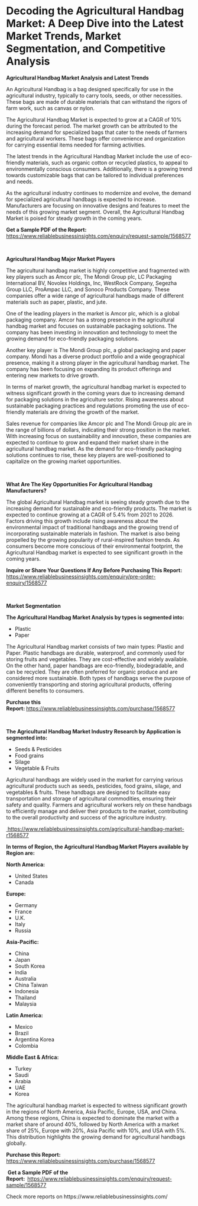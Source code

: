 <p><h1>Decoding the Agricultural Handbag Market: A Deep Dive into the Latest Market Trends, Market Segmentation, and Competitive Analysis</h1></p><p><strong>Agricultural Handbag Market Analysis and Latest Trends</strong></p>
<p><p>An Agricultural Handbag is a bag designed specifically for use in the agricultural industry, typically to carry tools, seeds, or other necessities. These bags are made of durable materials that can withstand the rigors of farm work, such as canvas or nylon.</p><p>The Agricultural Handbag Market is expected to grow at a CAGR of 10% during the forecast period. The market growth can be attributed to the increasing demand for specialized bags that cater to the needs of farmers and agricultural workers. These bags offer convenience and organization for carrying essential items needed for farming activities.</p><p>The latest trends in the Agricultural Handbag Market include the use of eco-friendly materials, such as organic cotton or recycled plastics, to appeal to environmentally conscious consumers. Additionally, there is a growing trend towards customizable bags that can be tailored to individual preferences and needs.</p><p>As the agricultural industry continues to modernize and evolve, the demand for specialized agricultural handbags is expected to increase. Manufacturers are focusing on innovative designs and features to meet the needs of this growing market segment. Overall, the Agricultural Handbag Market is poised for steady growth in the coming years.</p></p>
<p><strong>Get a Sample PDF of the Report:&nbsp;</strong> <a href="https://www.reliablebusinessinsights.com/enquiry/request-sample/1568577">https://www.reliablebusinessinsights.com/enquiry/request-sample/1568577</a></p>
<p>&nbsp;</p>
<p><strong>Agricultural Handbag Major Market Players</strong></p>
<p><p>The agricultural handbag market is highly competitive and fragmented with key players such as Amcor plc, The Mondi Group plc, LC Packaging International BV, Novolex Holdings, Inc, WestRock Company, Segezha Group LLC, ProAmpac LLC, and Sonoco Products Company. These companies offer a wide range of agricultural handbags made of different materials such as paper, plastic, and jute.</p><p>One of the leading players in the market is Amcor plc, which is a global packaging company. Amcor has a strong presence in the agricultural handbag market and focuses on sustainable packaging solutions. The company has been investing in innovation and technology to meet the growing demand for eco-friendly packaging solutions.</p><p>Another key player is The Mondi Group plc, a global packaging and paper company. Mondi has a diverse product portfolio and a wide geographical presence, making it a strong player in the agricultural handbag market. The company has been focusing on expanding its product offerings and entering new markets to drive growth.</p><p>In terms of market growth, the agricultural handbag market is expected to witness significant growth in the coming years due to increasing demand for packaging solutions in the agriculture sector. Rising awareness about sustainable packaging practices and regulations promoting the use of eco-friendly materials are driving the growth of the market.</p><p>Sales revenue for companies like Amcor plc and The Mondi Group plc are in the range of billions of dollars, indicating their strong position in the market. With increasing focus on sustainability and innovation, these companies are expected to continue to grow and expand their market share in the agricultural handbag market. As the demand for eco-friendly packaging solutions continues to rise, these key players are well-positioned to capitalize on the growing market opportunities.</p></p>
<p>&nbsp;</p>
<p><strong>What Are The Key Opportunities For Agricultural Handbag Manufacturers?</strong></p>
<p><p>The global Agricultural Handbag market is seeing steady growth due to the increasing demand for sustainable and eco-friendly products. The market is expected to continue growing at a CAGR of 5.4% from 2021 to 2026. Factors driving this growth include rising awareness about the environmental impact of traditional handbags and the growing trend of incorporating sustainable materials in fashion. The market is also being propelled by the growing popularity of rural-inspired fashion trends. As consumers become more conscious of their environmental footprint, the Agricultural Handbag market is expected to see significant growth in the coming years.</p></p>
<p><strong>Inquire or Share Your Questions If Any Before Purchasing This Report:</strong> <a href="https://www.reliablebusinessinsights.com/enquiry/pre-order-enquiry/1568577">https://www.reliablebusinessinsights.com/enquiry/pre-order-enquiry/1568577</a></p>
<p>&nbsp;</p>
<p><strong>Market Segmentation</strong></p>
<p><strong>The Agricultural Handbag Market Analysis by types is segmented into:</strong></p>
<p><ul><li>Plastic</li><li>Paper</li></ul></p>
<p><p>The Agricultural Handbag market consists of two main types: Plastic and Paper. Plastic handbags are durable, waterproof, and commonly used for storing fruits and vegetables. They are cost-effective and widely available. On the other hand, paper handbags are eco-friendly, biodegradable, and can be recycled. They are often preferred for organic produce and are considered more sustainable. Both types of handbags serve the purpose of conveniently transporting and storing agricultural products, offering different benefits to consumers.</p></p>
<p><strong>Purchase this Report:&nbsp;</strong><a href="https://www.reliablebusinessinsights.com/purchase/1568577">https://www.reliablebusinessinsights.com/purchase/1568577</a></p>
<p>&nbsp;</p>
<p><strong>The Agricultural Handbag Market Industry Research by Application is segmented into:</strong></p>
<p><ul><li>Seeds & Pesticides</li><li>Food grains</li><li>Silage</li><li>Vegetable & Fruits</li></ul></p>
<p><p>Agricultural handbags are widely used in the market for carrying various agricultural products such as seeds, pesticides, food grains, silage, and vegetables & fruits. These handbags are designed to facilitate easy transportation and storage of agricultural commodities, ensuring their safety and quality. Farmers and agricultural workers rely on these handbags to efficiently manage and deliver their products to the market, contributing to the overall productivity and success of the agriculture industry.</p></p>
<p><a href="https://www.reliablebusinessinsights.com/agricultural-handbag-market-r1568577">&nbsp;https://www.reliablebusinessinsights.com/agricultural-handbag-market-r1568577</a></p>
<p><strong>In terms of Region, the Agricultural Handbag Market Players available by Region are:</strong></p>
<p>
    <p> <strong> North America: </strong>
        <ul>
            <li>United States</li>
            <li>Canada</li>
        </ul>
        </p> 
    <p> <strong> Europe: </strong>
        <ul>
            <li>Germany</li>
            <li>France</li>
            <li>U.K.</li>
            <li>Italy</li>
            <li>Russia</li>
        </ul>
        </p> 
    <p> <strong> Asia-Pacific: </strong>
        <ul>
            <li>China</li>
            <li>Japan</li>
            <li>South Korea</li>
            <li>India</li>
            <li>Australia</li>
            <li>China Taiwan</li>
            <li>Indonesia</li>
            <li>Thailand</li>
            <li>Malaysia</li>
        </ul>
        </p> 
    <p> <strong> Latin America: </strong>
        <ul>
            <li>Mexico</li>
            <li>Brazil</li>
            <li>Argentina Korea</li>
            <li>Colombia</li>
        </ul>
        </p> 
    <p> <strong> Middle East & Africa: </strong>
        <ul>
            <li>Turkey</li>
            <li>Saudi</li>
            <li>Arabia</li>
            <li>UAE</li>
            <li>Korea</li>
        </ul>
    </p>
    </p>
<p><p>The agricultural handbag market is expected to witness significant growth in the regions of North America, Asia Pacific, Europe, USA, and China. Among these regions, China is expected to dominate the market with a market share of around 40%, followed by North America with a market share of 25%, Europe with 20%, Asia Pacific with 10%, and USA with 5%. This distribution highlights the growing demand for agricultural handbags globally.</p></p>
<p><strong>Purchase this Report: </strong><a href="https://www.reliablebusinessinsights.com/purchase/1568577">https://www.reliablebusinessinsights.com/purchase/1568577</a></p>
<p>&nbsp;<strong>Get a Sample PDF of the Report:&nbsp;&nbsp;</strong><a href="https://www.reliablebusinessinsights.com/enquiry/request-sample/1568577">https://www.reliablebusinessinsights.com/enquiry/request-sample/1568577</a></p>
<p><strong></strong></p>
<p>Check more reports on https://www.reliablebusinessinsights.com/</p>